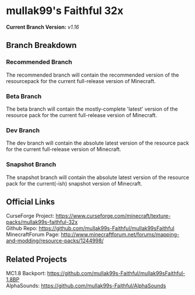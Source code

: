 # mullak99's Faithful 32x

**Current Branch Version:** _v1.16_  

## Branch Breakdown

### Recommended Branch

The recommended branch will contain the recommended version of the resourcepack for the current full-release version of Minecraft.

### Beta Branch

The beta branch will contain the mostly-complete 'latest' version of the resource pack for the current full-release version of Minecraft.

### Dev Branch

The dev branch will contain the absolute latest version of the resource pack for the current full-release version of Minecraft.

### Snapshot Branch

The snapshot branch will contain the absolute latest version of the resource pack for the current(-ish) snapshot version of Minecraft.

## Official Links

CurseForge Project: https://www.curseforge.com/minecraft/texture-packs/mullak99s-faithful-32x  
Github Repo: https://github.com/mullak99s-Faithful/mullak99sFaithful  
MinecraftForum Page: http://www.minecraftforum.net/forums/mapping-and-modding/resource-packs/1244998/  

## Related Projects
MC1.8 Backport: https://github.com/mullak99s-Faithful/mullak99sFaithful-1.8BP  
AlphaSounds: https://github.com/mullak99s-Faithful/AlphaSounds
